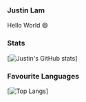### Justin Lam
Hello World 😄

### Stats
[![Justin's GitHub stats](https://github-readme-stats.vercel.app/api?username=justinklam&theme=merko)]

### Favourite Languages
[![Top Langs](https://github-readme-stats.vercel.app/api/top-langs/?username=justinklam&theme=merko)]



<!--
**justinklam/justinklam** is a ✨ _special_ ✨ repository because its `README.md` (this file) appears on your GitHub profile.

Here are some ideas to get you started:

- 🔭 I’m currently working on ...
- 🌱 I’m currently learning ...
- 👯 I’m looking to collaborate on ...
- 🤔 I’m looking for help with ...
- 💬 Ask me about ...
- 📫 How to reach me: ...
- 😄 Pronouns: ...
- ⚡ Fun fact: ...
-->
